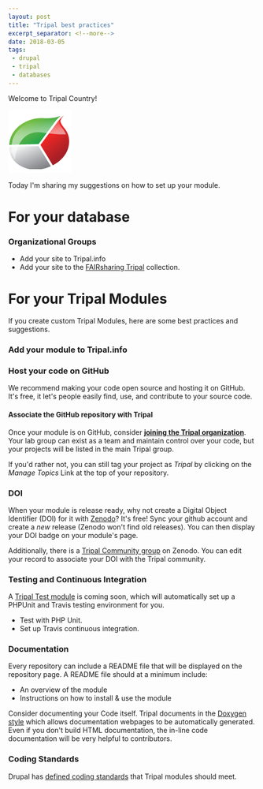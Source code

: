 ```yaml
---
layout: post
title: "Tripal best practices"
excerpt_separator: <!--more-->
date: 2018-03-05
tags: 
 - drupal
 - tripal
 - databases
---
```


Welcome to Tripal Country!

![Tripal Logo](/assets/img/TripalLogo_dark.png)

Today I'm sharing my suggestions on how to set up your module.

<!--more-->


# For your database

### Organizational Groups

* Add your site to Tripal.info
* Add your site to the [FAIRsharing Tripal](https://fairsharing.org/collection/Tripal) collection.


# For your Tripal Modules

If you create custom Tripal Modules, here are some best practices and suggestions.

### Add your module to Tripal.info


### Host your code on GitHub

We recommend making your code open source and hosting it on GitHub.  It's free, it let's people easily find, use, and contribute to your source code.


#### Associate the GitHub repository with Tripal

Once your module is on GitHub, consider [**joining the Tripal organization**](https://github.com/tripal/).  Your lab group can exist as a team and maintain control over your code, but your projects will be listed in the main Tripal group.

If you'd rather not, you can still tag your project as *Tripal* by clicking on the *Manage Topics* Link at the top of your repository. 

### DOI

When your module is release ready, why not create a Digital Object Identifier (DOI) for it with [Zenodo](https://zenodo.org/)?  It's free!  Sync your github account and create a *new* release (Zenodo won't find old releases).  You can then display your DOI badge on your module's page.

Additionally, there is a [Tripal Community group](https://zenodo.org/communities/tripal/) on Zenodo.  You can edit your record to associate your DOI with the Tripal community. 


### Testing and Continuous Integration

A [Tripal Test module](https://github.com/statonlab/TripalTestSuite) is coming soon, which will automatically set up a PHPUnit and Travis testing environment for you.

* Test with PHP Unit.
* Set up Travis continuous integration.


### Documentation

Every repository can include a README file that will be displayed on the repository page.  A README file should at a minimum include:

* An overview of the module
* Instructions on how to install & use the module


Consider documenting your Code itself.  Tripal documents in the [Doxygen style](http://www.stack.nl/~dimitri/doxygen/) which allows documentation webpages to be automatically generated.  Even if you don't build HTML documentation, the in-line code documentation will be very helpful to contributors.  


### Coding Standards

Drupal has [defined coding standards](https://www.drupal.org/docs/develop/standards/coding-standards) that Tripal modules should meet. 
